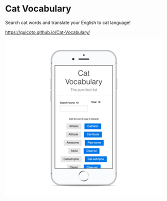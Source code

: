 # Cat Vocabulary

Search cat words and translate your English to cat language!

https://quicoto.github.io/Cat-Vocabulary/

![Screenshot](screenshot.png)
